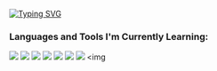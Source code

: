[![Typing SVG](https://readme-typing-svg.demolab.com?font=Fira+Code&pause=1000&color=F7F7F7&width=435&lines=I'm+Jenny+Marinay%2C+19+years+old+;Aspiring+Web+Developer+%26+UI+Designer)](https://git.io/typing-svg)

<h3 align="left">Languages and Tools I'm Currently Learning:</h3>

<img src="https://img.shields.io/badge/html5-%23E34F26.svg?style=for-the-badge&logo=html5&logoColor=white">   <img src="https://img.shields.io/badge/css3%20-%2314354C.svg?&style=for-the-badge&logo=css3&logoColor=white">   <img src="https://img.shields.io/badge/javascript%20-%23323330.svg?&style=for-the-badge&logo=javascript&logoColor=%23F7DF1E"> <img src="https://img.shields.io/badge/Angular%20-%23DD0031.svg?&style=for-the-badge&logo=angular&logoColor=white"> <img                                         src="https://img.shields.io/badge/git%20-%23F05032.svg?&style=for-the-badge&logo=git&logoColor=white"/> <img                   src="http://img.shields.io/badge/-VS%20Code-000000?style=for-the-badge&logo=Visual-studio-code&logoColor=blue"> <img                                       src="https://img.shields.io/badge/Canva-%2300C4CC.svg?style=for-the-badge&logo=Canva&logoColor=white"> <img                          


<!---
jennymarinay/jennymarinay is a ✨ special ✨ repository because its `README.md` (this file) appears on your GitHub profile.
You can click the Preview link to take a look at your changes.
--->
